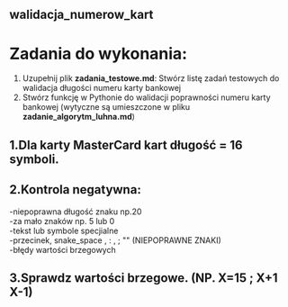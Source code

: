## walidacja_numerow_kart
# Zadania do wykonania:

1. Uzupełnij plik **zadania_testowe.md**: Stwórz listę zadań testowych do walidacja długości numeru karty bankowej
2. Stwórz funkcję w Pythonie do walidacji poprawności numeru karty bankowej (wytyczne są umieszczone w pliku **zadanie_algorytm_luhna.md**)

## 1.Dla karty MasterCard kart długość = 16 symboli.
## 2.Kontrola negatywna:
  -niepoprawna długość znaku np.20                                               
  -za mało znaków np. 5 lub 0                             
  -tekst lub symbole specjialne                      
  -przecinek, snake_space  , : , ; "" (NIEPOPRAWNE ZNAKI)                         
  -błędy wartości brzegowych                                    
## 3.Sprawdz wartości brzegowe. (NP. X=15  ;  X+1 X-1)

  
